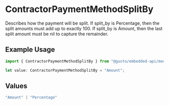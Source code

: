 # ContractorPaymentMethodSplitBy

Describes how the payment will be split. If split_by is Percentage, then the split amounts must add up to exactly 100. If split_by is Amount, then the last split amount must be nil to capture the remainder.

## Example Usage

```typescript
import { ContractorPaymentMethodSplitBy } from "@gusto/embedded-api/models/components";

let value: ContractorPaymentMethodSplitBy = "Amount";
```

## Values

```typescript
"Amount" | "Percentage"
```